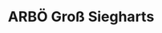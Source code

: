---
title: "ARBÖ Groß Siegharts"
url: /gross-siegharts/arboe-gross-siegharts/
shop: Autowerkstatt
---
